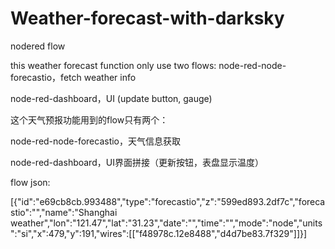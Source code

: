 # Weather-forecast-with-darksky
nodered flow


this weather forecast function only use two flows: node-red-node-forecastio，fetch weather info

node-red-dashboard，UI (update button, gauge)

这个天气预报功能用到的flow只有两个：

node-red-node-forecastio，天气信息获取

node-red-dashboard，UI界面拼接（更新按钮，表盘显示温度）


flow json:

[{"id":"e69cb8cb.993488","type":"forecastio","z":"599ed893.2df7c","forecastio":"","name":"Shanghai weather","lon":"121.47","lat":"31.23","date":"","time":"","mode":"node","units":"si","x":479,"y":191,"wires":[["f48978c.12e8488","d4d7be83.7f329"]]}]
